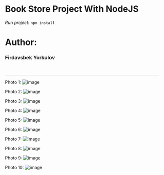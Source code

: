 <h1>Book Store Project With NodeJS</h1>


<i>Run project: </i>
<code>npm install</code>

<h1>Author:</h1>
<h3><b>Firdavsbek Yorkulov</b></h3>

<br>
<hr>

Photo 1:
![image](https://github.com/FirdavsCoder/book_store_nodejs/assets/113686185/10b27135-b69b-43ad-b4b2-4d61085ac72f)

Photo 2:
![image](https://github.com/FirdavsCoder/book_store_nodejs/assets/113686185/e611fde2-2c0b-4c31-9369-16122257807e)

Photo 3:
![image](https://github.com/FirdavsCoder/book_store_nodejs/assets/113686185/15701410-3c10-472f-9888-9f401f020fa3)

Photo 4:
![image](https://github.com/FirdavsCoder/book_store_nodejs/assets/113686185/b51c95a1-c100-4a82-87d2-9250c55f249d)

Photo 5:
![image](https://github.com/FirdavsCoder/book_store_nodejs/assets/113686185/0b0581cc-98ae-4af3-bdb2-9e7946a075f2)

Photo 6:
![image](https://github.com/FirdavsCoder/book_store_nodejs/assets/113686185/88936ba9-e903-48d1-ab3f-a5dc45dd3c02)

Photo 7:
![image](https://github.com/FirdavsCoder/book_store_nodejs/assets/113686185/5b2a637b-0cd3-4b97-959e-2e98024d8e26)

Photo 8:
![image](https://github.com/FirdavsCoder/book_store_nodejs/assets/113686185/49b928cc-37b8-4697-a1f9-d221c01e73e3)

Photo 9:
![image](https://github.com/FirdavsCoder/book_store_nodejs/assets/113686185/79d1145c-2f51-4549-8481-ab077d74552d)

Photo 10:
![image](https://github.com/FirdavsCoder/book_store_nodejs/assets/113686185/0fbe9420-9111-4e48-b46a-920c55c6c959)
